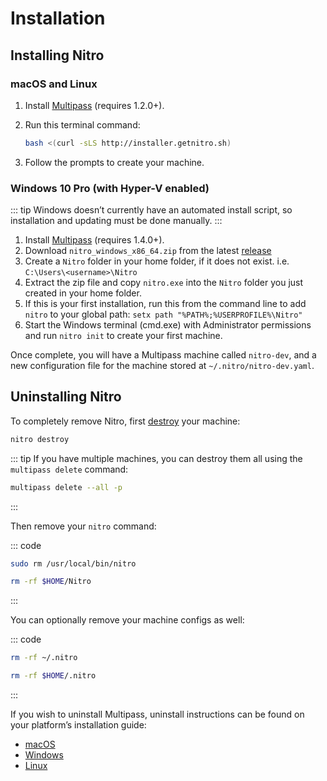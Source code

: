 # Installation

## Installing Nitro

### macOS and Linux

1. Install [Multipass](https://multipass.run) (requires 1.2.0+).
2. Run this terminal command:

    ```bash
    bash <(curl -sLS http://installer.getnitro.sh)
    ```

3. Follow the prompts to create your machine.

### Windows 10 Pro (with Hyper-V enabled)

::: tip
Windows doesn’t currently have an automated install script, so installation and updating must be done manually.
:::

1. Install [Multipass](https://multipass.run) (requires 1.4.0+).
2. Download `nitro_windows_x86_64.zip` from the latest [release](https://github.com/craftcms/nitro/releases)
3. Create a `Nitro` folder in your home folder, if it does not exist. i.e. `C:\Users\<username>\Nitro`
4. Extract the zip file and copy `nitro.exe` into the `Nitro` folder you just created in your home folder.
5. If this is your first installation, run this from the command line to add `nitro` to your global path: `setx path "%PATH%;%USERPROFILE%\Nitro"`
6. Start the Windows terminal (cmd.exe) with Administrator permissions and run `nitro init` to create your first machine.

Once complete, you will have a Multipass machine called `nitro-dev`, and a new configuration file for the machine stored at `~/.nitro/nitro-dev.yaml`.

## Uninstalling Nitro

To completely remove Nitro, first [destroy](commands.md#destroy) your machine:

```bash
nitro destroy
```

::: tip
If you have multiple machines, you can destroy them all using the `multipass delete` command:

```bash
multipass delete --all -p
```
:::

Then remove your `nitro` command:

::: code
```bash macOS and Linux
sudo rm /usr/local/bin/nitro
```
```bash Windows
rm -rf $HOME/Nitro
```
:::

You can optionally remove your machine configs as well:

::: code
```bash macOS and Linux
rm -rf ~/.nitro
```
```bash Windows
rm -rf $HOME/.nitro
```
:::

If you wish to uninstall Multipass, uninstall instructions can be found on your platform’s installation guide:

- [macOS](https://multipass.run/docs/installing-on-macos)
- [Windows](https://multipass.run/docs/installing-on-windows)
- [Linux](https://multipass.run/docs/installing-on-linux)

